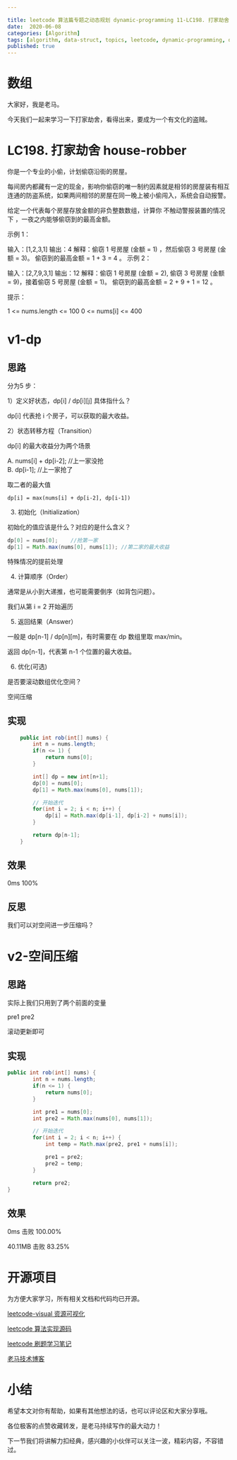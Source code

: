 ```yaml
---

title: leetcode 算法篇专题之动态规划 dynamic-programming 11-LC198. 打家劫舍 house-robber
date:  2020-06-08
categories: [Algorithm]
tags: [algorithm, data-struct, topics, leetcode, dynamic-programming, dp, sf]
published: true
---
```



# 数组

大家好，我是老马。

今天我们一起来学习一下打家劫舍，看得出来，要成为一个有文化的盗贼。

# LC198. 打家劫舍 house-robber

你是一个专业的小偷，计划偷窃沿街的房屋。

每间房内都藏有一定的现金，影响你偷窃的唯一制约因素就是相邻的房屋装有相互连通的防盗系统，如果两间相邻的房屋在同一晚上被小偷闯入，系统会自动报警。

给定一个代表每个房屋存放金额的非负整数数组，计算你 不触动警报装置的情况下 ，一夜之内能够偷窃到的最高金额。

示例 1：

输入：[1,2,3,1]
输出：4
解释：偷窃 1 号房屋 (金额 = 1) ，然后偷窃 3 号房屋 (金额 = 3)。
     偷窃到的最高金额 = 1 + 3 = 4 。
示例 2：

输入：[2,7,9,3,1]
输出：12
解释：偷窃 1 号房屋 (金额 = 2), 偷窃 3 号房屋 (金额 = 9)，接着偷窃 5 号房屋 (金额 = 1)。
     偷窃到的最高金额 = 2 + 9 + 1 = 12 。
 

提示：

1 <= nums.length <= 100
0 <= nums[i] <= 400


# v1-dp

## 思路

分为5 步：

1）定义好状态，dp[i] / dp[i][j] 具体指什么？

dp[i] 代表抢 i 个房子，可以获取的最大收益。

2）状态转移方程（Transition）

dp[i] 的最大收益分为两个场景

A. nums[i] + dp[i-2]; //上一家没抢   
B. dp[i-1];           //上一家抢了  

取二者的最大值

`dp[i] = max(nums[i] + dp[i-2], dp[i-1])`

3) 初始化（Initialization）

初始化的值应该是什么？对应的是什么含义？

```java
dp[0] = nums[0];    //抢第一家
dp[1] = Math.max(nums[0], nums[1]); //第二家的最大收益
```

特殊情况的提前处理

4) 计算顺序（Order）

通常是从小到大递推，也可能需要倒序（如背包问题）。

我们从第 i = 2 开始遍历

5) 返回结果（Answer）

一般是 dp\[n-1] / dp\[n]\[m]，有时需要在 dp 数组里取 max/min。

返回 dp[n-1]，代表第 n-1 个位置的最大收益。 

6) 优化(可选)

是否要滚动数组优化空间？

空间压缩

## 实现

```java
    public int rob(int[] nums) {
        int n = nums.length;
        if(n <= 1) {
            return nums[0];
        }

        int[] dp = new int[n+1];
        dp[0] = nums[0];
        dp[1] = Math.max(nums[0], nums[1]);

        // 开始迭代
        for(int i = 2; i < n; i++) {
            dp[i] = Math.max(dp[i-1], dp[i-2] + nums[i]);
        }

        return dp[n-1];
    }
```

## 效果

0ms 100% 

## 反思

我们可以对空间进一步压缩吗？

# v2-空间压缩

## 思路

实际上我们只用到了两个前面的变量

pre1 pre2

滚动更新即可

## 实现

```java
public int rob(int[] nums) {
        int n = nums.length;
        if(n <= 1) {
            return nums[0];
        }

        int pre1 = nums[0];
        int pre2 = Math.max(nums[0], nums[1]);

        // 开始迭代
        for(int i = 2; i < n; i++) {
            int temp = Math.max(pre2, pre1 + nums[i]);

            pre1 = pre2;
            pre2 = temp;
        }

        return pre2;
}
```

## 效果

0ms 击败 100.00%

40.11MB 击败 83.25%

# 开源项目

为方便大家学习，所有相关文档和代码均已开源。

[leetcode-visual 资源可视化](https://houbb.github.io/leetcode-notes/leetcode/visible/index.html)

[leetcode 算法实现源码](https://github.com/houbb/leetcode)

[leetcode 刷题学习笔记](https://github.com/houbb/leetcode-notes)

[老马技术博客](https://houbb.github.io/)

# 小结

希望本文对你有帮助，如果有其他想法的话，也可以评论区和大家分享哦。

各位极客的点赞收藏转发，是老马持续写作的最大动力！

下一节我们将讲解力扣经典，感兴趣的小伙伴可以关注一波，精彩内容，不容错过。

